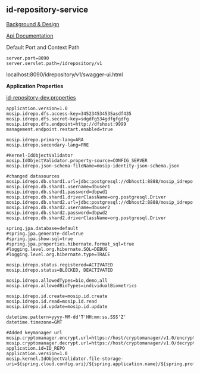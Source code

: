 ## id-repository-service


[Background & Design](../../docs/design/kernel/kernel-idrepo.md)

[Api Documentation]( https://github.com/mosip/mosip/wiki/ID-Repository-API)

Default Port and Context Path

```
server.port=8090
server.servlet.path=/idrepository/v1
```
localhost:8090/idrepository/v1/swagger-ui.html


**Application Properties**

[id-repository-dev.properties](../../config/id-repository-dev.properties)


```
application.version=1.0
mosip.idrepo.dfs.access-key=345234534535asdf435
mosip.idrepo.dfs.secret-key=sdgdfg534gdfgfgdfg
mosip.idrepo.dfs.endpoint=http://dfshost:9999
management.endpoint.restart.enabled=true

mosip.idrepo.primary-lang=ARA
mosip.idrepo.secondary-lang=FRE

#Kernel-IdObjectValidator
mosip.IdObjectValidator.property-source=CONFIG_SERVER
mosip.idrepo.json-schema-fileName=mosip-identity-json-schema.json

#changed datasources
mosip.idrepo.db.shard1.url=jdbc:postgresql://dbhost1:8888/mosip_idrepo
mosip.idrepo.db.shard1.username=dbuser1
mosip.idrepo.db.shard1.password=dbpwd1
mosip.idrepo.db.shard1.driverClassName=org.postgresql.Driver
mosip.idrepo.db.shard2.url=jdbc:postgresql://dbhost2:8888/mosip_idrepo
mosip.idrepo.db.shard2.username=dbuser2
mosip.idrepo.db.shard2.password=dbpwd2
mosip.idrepo.db.shard2.driverClassName=org.postgresql.Driver

spring.jpa.database=default
#spring.jpa.generate-ddl=true
#spring.jpa.show-sql=true
#spring.jpa.properties.hibernate.format_sql=true
#logging.level.org.hibernate.SQL=DEBUG
#logging.level.org.hibernate.type=TRACE

mosip.idrepo.status.registered=ACTIVATED
mosip.idrepo.status=BLOCKED, DEACTIVATED

mosip.idrepo.allowedTypes=bio,demo,all
mosip.idrepo.allowedBioTypes=individualBiometrics

mosip.idrepo.id.create=mosip.id.create
mosip.idrepo.id.read=mosip.id.read
mosip.idrepo.id.update=mosip.id.update

datetime.pattern=yyyy-MM-dd'T'HH:mm:ss.SSS'Z'
datetime.timezone=GMT

#Added keymanager url
mosip.cryptomanager.encrypt.url=https://host/cryptomanager/v1.0/encrypt
mosip.cryptomanager.decrypt.url=https://host/cryptomanager/v1.0/decrypt
application.id=ID_REPO
application.version=1.0
mosip.kernel.IdObjectValidator.file-storage-uri=${spring.cloud.config.uri}/${spring.application.name}/${spring.profiles.active}/${spring.cloud.config.label}/

```
